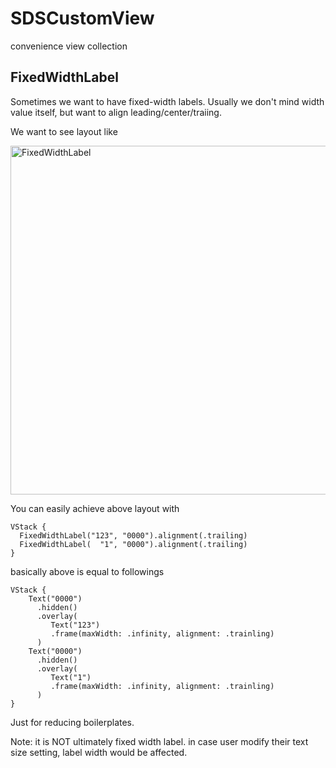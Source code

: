 # SDSCustomView

convenience view collection

## FixedWidthLabel

Sometimes we want to have fixed-width labels.
Usually we don't mind width value itself, but want to align leading/center/traiing.

We want to see layout like

<img width="558" alt="FixedWidthLabel" src="https://user-images.githubusercontent.com/6419800/163898941-a9f8ad45-a30c-421b-9afe-9473749696e5.png" width=30% >

You can easily achieve above layout with
```
VStack {
  FixedWidthLabel("123", "0000").alignment(.trailing)
  FixedWidthLabel(  "1", "0000").alignment(.trailing)
}
```

basically above is equal to  followings
```
VStack {
    Text("0000")
      .hidden()
      .overlay(
         Text("123")
         .frame(maxWidth: .infinity, alignment: .trainling)
      )
    Text("0000")
      .hidden()
      .overlay(
         Text("1")
         .frame(maxWidth: .infinity, alignment: .trainling)
      )
}
```

Just for reducing boilerplates.

Note: it is NOT ultimately fixed width label.
in case user modify their text size setting, label width would be affected.
